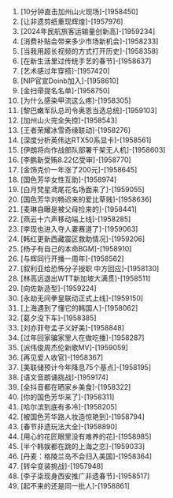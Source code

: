 
1. [10分钟直击加州山火现场]-[1958450]
1. [让非遗剪纸重现辉煌]-[1957976]
1. [2024年民航旅客运输量创新高]-[1959234]
1. [消费补贴会带来多少市场新机会]-[1958233]
1. [当我用超长视频的方式打开历史]-[1958358]
1. [在新生活里过传统手艺的春节]-[1958637]
1. [艺术感过年穿搭]-[1957420]
1. [NIP官宣Doinb加入]-[1958610]
1. [金扫帚提名名单]-[1958750]
1. [为什么感染甲流这么疼]-[1958305]
1. [黎巴嫩军队总司令奥恩当选总统]-[1959103]
1. [加州山火完全失控]-[1958543]
1. [王者荣耀冰雪奇缘联动]-[1958276]
1. [深度分析英伟达RTX50系显卡]-[1958561]
1. [伊朗将向作战部队部署千架无人机]-[1958603]
1. [李鹏新受贿8.22亿受审]-[1958770]
1. [金饰克价一年涨了200元]-[1958645]
1. [国色芳华女性互助]-[1958974]
1. [白月梵星鸢尾花名场面来了]-[1959055]
1. [国色芳华刘畅迟来的爱比草贱]-[1958636]
1. [麦琳自曝是被父母捡来的]-[1958441]
1. [燕云十六声移动端上线]-[1958285]
1. [李现也进入夺人妻赛道了]-[1959063]
1. [韩红更新西藏震区救助情况]-[1959206]
1. [杨子有自己的本命BGM]-[1958910]
1. [与辉同行开播一周年]-[1958562]
1. [叙利亚给恐怖分子授职 中方回应]-[1958130]
1. [林高远退出WTT新加坡大满贯]-[1958511]
1. [向佐新造型]-[1959224]
1. [永劫无间拳皇联动正式上线]-[1959150]
1. [上海遇到了懂它的韩国人]-[1958062]
1. [葛夕没下车]-[1958385]
1. [刘亦菲夸孟子义好美]-[1958848]
1. [过年回家骗家里人在做吃播]-[1958287]
1. [派伟俊周杰伦新歌MV]-[1959059]
1. [再见爱人收官]-[1958367]
1. [美联储预计今年降息75个基点]-[1958195]
1. [语文音朗诵挑战]-[1959174]
1. [全抖音都在晒家乡美食]-[1958322]
1. [你的国色芳华来了]-[1958311]
1. [哈尔滨到底有多冷]-[1958205]
1. [被国色芳华路人妆造惊艳到]-[1958794]
1. [春节非遗玩法大全]-[1958890]
1. [用心的花匠眼里没有难养的花]-[1958985]
1. [半个韩娱都在跳的上海之恋]-[1959033]
1. [丹麦：格陵兰岛不会归入美国]-[1958364]
1. [转伞变装挑战]-[1957948]
1. [李子柒现身西安推广非遗春节]-[1958517]
1. [起不来的还是同一批人]-[1958861]